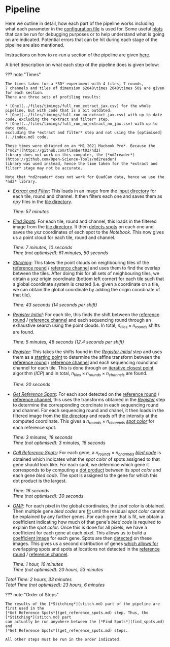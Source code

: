 # Pipeline

Here we outline in detail, how each part of the pipeline works including what each parameter in
the [configuration file](../config.md) is used for. Some useful [plots](../code/plot/viewer.md) 
that can be run for debugging purposes or to help understand what is going on are indicated. Potential
errors that can be hit during each stage of the pipeline are also mentioned.

Instructions on how to re-run a section of the pipeline are given [here](../run_code.md#re-run-section).

A brief description on what each step of the pipeline does is given below:

??? note "Times"

    The times taken for a *3D* experiment with 4 tiles, 7 rounds, 
    7 channels and tiles of dimension $2048\times 2048\times 50$ are given for each section. 
    There are three sets of profiling results:
    
    * [One](../files/timings/full_run_extract_jax.csv) for the whole pipeline, but with code that is a bit outdated.
    * [One](../files/timings/full_run_no_extract_jax.csv) with up to date code, excluding the *extract and filter* step.
    * [One](../files/timings/full_run_no_extract_no_jax.csv) with up to date code, 
    excluding the *extract and filter* step and not using the [optimised](../index.md) code.

    These times were obtained on an *M1 2021 Macbook Pro*. Because the [*nd2*](https://github.com/tlambert03/nd2) 
    library does not work on this computer, the [*nd2reader*](https://github.com/Open-Science-Tools/nd2reader) 
    library was used instead, hence the time taken for the *extract and filter* stage may not be accurate.

    Note that *nd2reader* does not work for QuadCam data, hence we use the *nd2* library.

* [*Extract and Filter*](extract.md): This loads in an image from the 
[input directory](../config_setup.md#input_dir) for each tile, 
round and channel. It then filters each one and saves them as *npy* files in the
[tile directory](../config_setup.md#tile_dir).

    *Time: 57 minutes*

* [*Find Spots*](find_spots.md): For each tile, round and channel, this loads in the filtered image
from the [tile directory](../config_setup.md#tile_dir). It then [detects spots](find_spots.md#spot-detection) 
on each one and saves the $yxz$ coordinates of each spot to the *Notebook*. This now gives us a point cloud 
for each tile, round and channel.

    *Time: 7 minutes, 10 seconds*
    <br />
    *Time (not optimised): 61 minutes, 50 seconds*

* [*Stitching*](stitch.md): This takes the point clouds on neighbouring tiles of the 
[reference round](../config_setup.md#ref_round) / [reference channel](../config_setup.md#ref_round) and uses
them to find the overlap between the tiles. After doing this for all sets of neighbouring tiles,
we obtain a $yxz$ origin coordinate (bottom left corner) for each tile such that a global coordinate system is created
(i.e. given a coordinate on a tile, we can obtain the global coordinate by adding the origin coordinate
of that tile).

    *Time: 43 seconds (14 seconds per shift)*

* [*Register Initial*](register_initial.md): For each tile, this finds the shift between
the [reference round](../config_setup.md#ref_round) / [reference channel](../config_setup.md#ref_round) and 
each sequencing round through an exhaustive search using the point clouds. 
In total, $n_{tiles} \times n_{rounds}$ shifts are found.

    *Time: 5 minutes, 48 seconds (12.4 seconds per shift)*

* [*Register*](register.md): This takes the shifts found in the [*Register Initial*](register_initial.md) step
and uses them as a [starting point](register.md#starting-transform) to determine the affine transform between the 
[reference round](../config_setup.md#ref_round) / [reference channel](../config_setup.md#ref_round) and each
sequencing round and channel for each tile. This is done through an [iterative closest point](register.md#icp) 
algorithm (*ICP*) and in total, $n_{tiles} \times n_{rounds} \times n_{channels}$ are found.

    *Time: 20 seconds*

* [*Get Reference Spots*](get_reference_spots.md): For each spot detected on the 
[reference round](../config_setup.md#ref_round) / [reference channel](../config_setup.md#ref_round), 
this uses the transforms obtained in the [*Register*](register.md) step to determine the corresponding 
coordinate in each sequencing round and channel. For each sequencing round and chanel, it then loads
in the filtered image from the [tile directory](../config_setup.md#tile_dir) and reads off the 
intensity at the computed coordinate. This gives a $n_{rounds}\times n_{channels}$ 
[*spot color*](get_reference_spots.md#reading-off-intensity) for each reference spot.

    *Time: 3 minutes, 18 seconds*
    <br />
    *Time (not optimised): 3 minutes, 18 seconds*   

* [*Call Reference Spots*](call_reference_spots.md): For each gene, a $n_{rounds}\times n_{channels}$ 
[*bled code*](call_reference_spots.md#gene-bled-codes)
is obtained which indicates what the *spot color* of spots assigned to that gene should look like. For each spot,
we determine which gene it corresponds to by computing a [dot product](call_reference_spots.md#dot-product-score) 
between its *spot color* and each gene *bled code*.
The spot is assigned to the gene for which this dot product is the largest.

    *Time: 16 seconds*
    <br />
    *Time (not optimised): 30 seconds*  

* [*OMP*](omp.md): For each pixel in the global coordinates, the *spot color* is obtained. Then multiple 
gene *bled codes* are [fit](omp.md#omp-algorithm) until the residual *spot color* cannot be explained by any 
further genes. For each 
gene that is fit, we obtain a coefficient indicating how much of that gene's *bled code* is required to explain the 
*spot color*. Once this is done for all pixels, we have a coefficient for each gene at each pixel. This allows
us to build a [coefficient image](omp.md#finding-spots) for each gene. 
Spots are then [detected](find_spots.md#spot-detection) on these images.
This gives us a second distribution of genes [which allows for](omp.md#why-bother-with-omp) 
overlapping spots and spots at locations not detected in the 
[reference round](../config_setup.md#ref_round) / [reference channel](../config_setup.md#ref_round).

    *Time: 1 hour, 16 minutes*
    <br />
    *Time (not optimised): 20 hours, 53 minutes*  


*Total Time: 2 hours, 33 minutes*
<br />
*Total Time (not optimised): 23 hours, 6 minutes*

??? note "Order of Steps"

    The results of the [*Stitching*](stitch.md) part of the pipeline are first used in the 
    [*Get Reference Spots*](get_reference_spots.md) step. Thus, the [*Stitching*](stitch.md) part
    can actually be run anywhere between the [*Find Spots*](find_spots.md) and
    [*Get Reference Spots*](get_reference_spots.md) steps.

    All other steps must be run in the order indicated.
